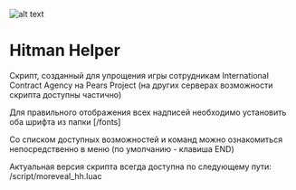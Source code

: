 ![alt text](https://sun9-15.userapi.com/impf/uQkCvu8k2uryMg_pS6Kmeo033WZxABydmNdYkw/WLN9Zn32lgo.jpg?size=963x322&quality=96&proxy=1&sign=d52724fe963b1edddbadf375ece9b177)
# Hitman Helper

Скрипт, созданный для упрощения игры сотрудникам International Contract Agency на Pears Project (на других серверах возможности скрипта доступны частично)

Для правильного отображения всех надписей необходимо установить оба шрифта из папки [/fonts]

Со списком доступных возможностей и команд можно ознакомиться непосредственно в меню (по умолчанию - клавиша END)

Актуальная версия скрипта всегда доступна по следующему пути: /script/moreveal_hh.luac
